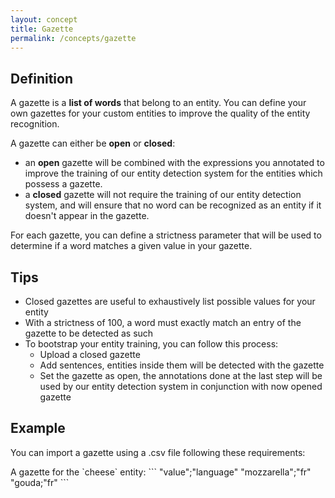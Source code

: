 ```yaml
---
layout: concept
title: Gazette
permalink: /concepts/gazette
---
```


## Definition
A gazette is a **list of words** that belong to an entity. You can define your own gazettes for your custom entities to improve the quality of the entity recognition.

A gazette can either be **open** or **closed**:

* an **open** gazette will be combined with the expressions you annotated to improve the training of our entity detection system for the entities which possess a gazette.
* a **closed** gazette will not require the training of our entity detection system, and will ensure that no word can be recognized as an entity if it doesn't appear in the gazette.

For each gazette, you can define a strictness parameter that will be used to determine if a word matches a given value in your gazette.

## Tips

* Closed gazettes are useful to exhaustively list possible values for your entity
* With a strictness of 100, a word must exactly match an entry of the gazette to be detected as such
* To bootstrap your entity training, you can follow this process:
  * Upload a closed gazette
  * Add sentences, entities inside them will be detected with the gazette
  * Set the gazette as open, the annotations done at the last step will be used by our entity detection system in conjunction with now opened gazette

## Example
You can import a gazette using a .csv file following these requirements:

A gazette for the \`cheese\` entity:
\`\`\`
"value";"language"
"mozzarella";"fr"
"gouda;"fr"
\`\`\`
